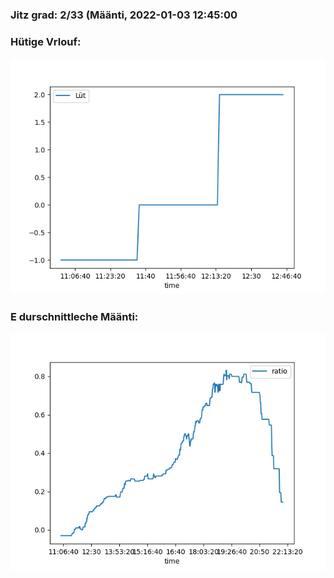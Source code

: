 ### Jitz grad: 2/33 (Määnti, 2022-01-03 12:45:00

### Hütige Vrlouf:
![Graph](Today.png)

### E durschnittleche Määnti:
![Graph](Määnti.png)